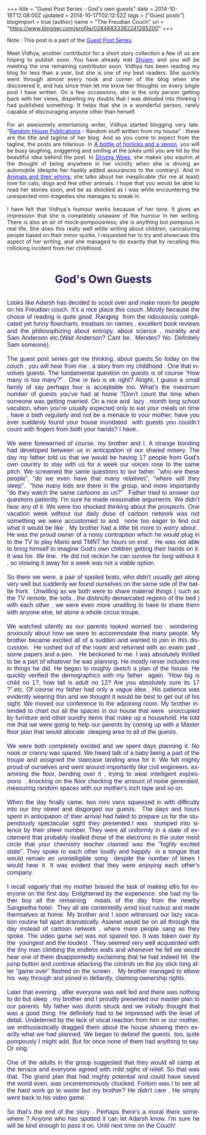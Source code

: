 +++
title = "Guest Post Series - God&#39;s own guests"
date = 2014-10-16T12:08:00Z
updated = 2014-10-17T02:12:52Z
tags = ["Guest posts"]
blogimport = true 
[author]
	name = "The Freudian Couch"
	uri = "https://www.blogger.com/profile/02846833382241285200"
+++

<div dir="ltr" style="text-align: left;" trbidi="on">
Note : This post is a part of the&nbsp;<a href="http://adarsh89.blogspot.com/2014/09/guest-posts-series.html" target="_blank"><span style="color: blue;">Guest Post Series</span></a>.<br>
<br>
<div style="text-align: justify;">
Meet Vidhya, another contributor for a short story collection a few of us are hoping to publish soon. You have already met <a href="http://adarsh89.blogspot.com/2014/09/guest-post-series-bureaucrat-bloody-hell.html" target="_blank"><span style="color: blue;">Shyam</span></a>, and you will be meeting the one remaining contributor soon. Vidhya has been reading my blog for less than a year, but she is one of my best readers. She quickly went through almost every nook and corner of the blog when she discovered it, and has since then let me know her thoughts on every single post I have written. On a few occassions, she is the only person getting back with her views, dispelling my doubts that I was deluded into thinking I had published something. It helps that she is a wonderful person, rarely capable of discouraging anyone other than herself.</div>
<div style="text-align: justify;">
<br></div>
<div style="text-align: justify;">
For an awesomely entertaining writer, Vidhya started blogging very late. "<a href="http://vidhya111188.blogspot.com/" target="_blank"><span style="color: blue;">Random House Publications</span></a> - Random stuff written from my house" : these are the title and tagline of her blog. And as you come to expect from the tagline, the posts are hilarious. In&nbsp;<span style="color: blue;"><a href="http://vidhya111188.blogspot.com/2014/03/a-bottle-of-horlicks-and-spoon.html" target="_blank"><span style="color: blue;">A bottle of horlicks and a spoon</span></a>, </span>you will be busy laughing, sniggering and smiling at the jokes until you are hit by the beautiful idea behind the post. In <span style="color: blue;"><a href="http://vidhya111188.blogspot.com/2014/04/driving-woes.html" target="_blank"><span style="color: blue;">Driving Woes</span></a>,</span> she makes you squirm at the thought of being anywhere in her vicinity when she is driving an automobile (despite her hastily added assurances to the contrary). And in <span style="color: blue;"><a href="http://vidhya111188.blogspot.com/2014/03/animal-whims.html" target="_blank"><span style="color: blue;">Animals and their whims</span></a>, </span>she talks about her inexplicable (for me at least) love for cats, dogs and few other animals. I hope that you would be able to read her stories soon, and be as shocked as I was while encountering the unexpected mini-tragedies she manages to sneak in.</div>
<div style="text-align: justify;">
<br></div>
<div style="text-align: justify;">
I have felt that Vidhya's humour works because of her tone. It gives an impression that she is completely unaware of the humour in her writing. There is also an air of mock-pompousness; she is anything but pompous in real life. She does this really well while writing about children, caricaturing people based on their minor quirks. I requested her to try and showcase this aspect of her writing, and she managed to do exactly that by recalling this rollicking incident from her childhood.</div>
<div style="text-align: justify;">
<br></div>
<div style="text-align: center;">
<h1>
<span style="color: #20124d;">
God's Own Guests
</span></h1>
</div>
<div style="text-align: justify;">
<br></div>
<div class="MsoNormal">
<div style="text-align: justify;">
<span lang="EN-US" style="font-size: 12pt; line-height: 115%;"><span style="color: #20124d; font-family: Verdana, sans-serif;">Looks like Adarsh has decided
to scoot over and make room for people on his Freudian couch. It’s a nice place
this couch .Mostly because the choice of reading is quite good .Ranging&nbsp;
from the ridiculously complicated yet funny flowcharts, treatises on names ,
excellent book reviews and the philosophizing about entropy, about science ,
morality and Sam Anderson etc.(Wait Anderson? Cant be.. Mendes? No. Definitely
Sam someone).<o:p></o:p></span></span></div>
</div>
<div class="MsoNormal">
<div style="text-align: justify;">
<span lang="EN-US" style="font-size: 12pt; line-height: 115%;"><span style="color: #20124d; font-family: Verdana, sans-serif;"><br></span></span></div>
</div>
<div class="MsoNormal">
<div style="text-align: justify;">
<span lang="EN-US" style="font-size: 12pt; line-height: 115%;"><span style="color: #20124d; font-family: Verdana, sans-serif;">The guest post series got me
thinking, about guests.So today on the couch , you will hear from me , a story
from my childhood . One that involves guests. The fundamental question on
guests is of course “How many is too many?” . One or two is ok right? Alright,
I guess a small family of say perhaps four is acceptable too. What’s the
maximum number of guests you’ve had at home ?Don’t count the time when someone
was getting married. On a nice and&nbsp; lazy , month long school vacation,
when you’re usually expected only to eat your meals on time , have a bath
regularly and not be a menace to your mother, have you ever suddenly found your
house inundated&nbsp; with guests you couldn’t count with fingers from both
your hands? I have..<o:p></o:p></span></span></div>
</div>
<div class="MsoNormal">
<div style="text-align: justify;">
<span lang="EN-US" style="font-size: 12pt; line-height: 115%;"><span style="color: #20124d; font-family: Verdana, sans-serif;"><br></span></span></div>
</div>
<div class="MsoNormal">
<div style="text-align: justify;">
<span lang="EN-US" style="font-size: 12pt; line-height: 115%;"><span style="color: #20124d; font-family: Verdana, sans-serif;">We were forewarned of course,
my brother and I. A strange bonding had developed between us in anticipation of
our shared misery. The day my father told us that we would be having 17 people
from God's own country to stay with us for a week our voices rose to the same
pitch. We screamed the same questions to our father. "who are these
people", "do we even have that many relatives", "where will
they sleep", &nbsp;"how many kids are
there in the group, and more importantly "do they watch the same cartoons
as us?" . Father tried to answer our questions patiently. I'm sure he made
reasonable arguments. We didn't hear any of it. We were too shocked thinking
about the prospects. One vacation week without our daily dose of cartoon
network was not something we were accustomed to and&nbsp; none too eager to find out what it would be
like . My brother had a little bit more to worry about . He was the proud owner
of a noisy contraption which he would
plug in to the TV to play Mario and TMNT for hours on end .&nbsp; He was not able to bring himself to imagine God's own children
getting their hands on it. It was his&nbsp; life line.&nbsp; He did not reckon he can survive for long
without it , so stowing it away for a week was not a viable option.<o:p></o:p></span></span></div>
</div>
<div class="MsoNormal">
<div style="text-align: justify;">
<span lang="EN-US" style="font-size: 12pt; line-height: 115%;"><span style="color: #20124d; font-family: Verdana, sans-serif;"><br></span></span></div>
</div>
<div class="MsoNormal">
<div style="text-align: justify;">
<span lang="EN-US" style="font-size: 12pt; line-height: 115%;"><span style="color: #20124d; font-family: Verdana, sans-serif;">So there we were, a pair of
spoiled brats, who didn't usually get along very well but suddenly we found
ourselves on the same side of the battle front.&nbsp;
Unwilling as we both were to share material things ( such as the TV
remote, the sofa , the distinctly demarcated regions of the bed ) with each
other , we were even more unwilling to have to share them with anyone else, let
alone a whole circus troupe. <o:p></o:p></span></span></div>
</div>
<div class="MsoNormal">
<div style="text-align: justify;">
<span lang="EN-US" style="font-size: 12pt; line-height: 115%;"><span style="color: #20124d; font-family: Verdana, sans-serif;"><br></span></span></div>
</div>
<div class="MsoNormal">
<div style="text-align: justify;">
<span lang="EN-US" style="font-size: 12pt; line-height: 115%;"><span style="color: #20124d; font-family: Verdana, sans-serif;">We watched silently as our parents looked
worried too , wondering&nbsp; anxiously about
how we were to accommodate that many people. My brother became excited all of a
sudden and wanted to join in this discussion.&nbsp;
He rushed out of the room and returned with an exam pad , some papers
and a pen.&nbsp;&nbsp; He beckoned to me. I was
absolutely thrilled to be a part of whatever he was planning. He mostly never
includes me in things he did. He began to roughly sketch a plan of the house.
He quickly verified the demographics with my father&nbsp; again. "How big is child no 1?, how tall
is adult no 12? Are you absolutely sure its 17 ?”.etc. Of course my father had
only a vague idea . His patience was evidently wearing thin and we thought it
would be best to get out of his sight. We moved our conference to the adjoining
room. My brother intended to chart out all the spaces in our house that were &nbsp;unoccupied by furniture and other sundry items
that make up a household. He told me that we were going to help our parents by
coming up with a Master floor plan that would allocate&nbsp; sleeping area to all of the guests. <o:p></o:p></span></span></div>
</div>
<div class="MsoNormal">
<div style="text-align: justify;">
<span lang="EN-US" style="font-size: 12pt; line-height: 115%;"><span style="color: #20124d; font-family: Verdana, sans-serif;"><br></span></span></div>
</div>
<div class="MsoNormal">
<div style="text-align: justify;">
<span lang="EN-US" style="font-size: 12pt; line-height: 115%;"><span style="color: #20124d; font-family: Verdana, sans-serif;">We were both completely
excited and we spent days planning it. No nook or cranny was spared. We heard
talk of a baby being a part of the troupe and assigned the staircase landing
area for it. We felt mighty proud of ourselves and went around importantly like
civil engineers, examining the floor, bending over it , trying to wear
intelligent expressions&nbsp; , knocking on
the floor checking the amount of noise generated, measuring random spaces with
our mother's inch tape and so on. <o:p></o:p></span></span></div>
</div>
<div class="MsoNormal">
<div style="text-align: justify;">
<span lang="EN-US" style="font-size: 12pt; line-height: 115%;"><span style="color: #20124d; font-family: Verdana, sans-serif;"><br></span></span></div>
</div>
<div class="MsoNormal">
<div style="text-align: justify;">
<span lang="EN-US" style="font-size: 12pt; line-height: 115%;"><span style="color: #20124d; font-family: Verdana, sans-serif;">When the day finally came,
two mini vans squeezed in with difficulty into our tiny street and disgorged
our guests.&nbsp; The days and hours spent in
anticipation of their arrival had failed to prepare us for the stupendously
spectacular sight they presented.I was&nbsp;
stumped into silence by their sheer number. They were all uniformly in a
state of excitement that probably rivalled those of the electrons in the outer
most circle that your chemistry teacher claimed was the "highly excited
state". They spoke to each other loudly and happily&nbsp; in a tongue that would remain an
unintelligible song&nbsp; despite the number
of times I would hear it. It was evident that they were enjoying each other's
company.<o:p></o:p></span></span></div>
</div>
<div class="MsoNormal">
<div style="text-align: justify;">
<span lang="EN-US" style="font-size: 12pt; line-height: 115%;"><span style="color: #20124d; font-family: Verdana, sans-serif;"><br></span></span></div>
</div>
<div class="MsoNormal">
<div style="text-align: justify;">
<span lang="EN-US" style="font-size: 12pt; line-height: 115%;"><span style="color: #20124d; font-family: Verdana, sans-serif;">I recall vaguely that my
mother braved the task of making idlis for everyone on the first day.
Enlightened by the experience, she had my father buy all the remaining&nbsp; meals of the day from the nearby Sangeetha
hotel.&nbsp; They all ate contentedly amid
loud ruckus and made themselves at home. My brother and I soon witnessed our
lazy vacation routine fall apart dramatically. Asianet would be on all through
the day instead of cartoon network , where more people sang as they spoke. The
video game set was not spared too. It was taken over by the&nbsp; youngest and the loudest . They seemed very
well acquainted with the tiny man climbing the endless walls and whenever he
fell we would hear one of them disappointedly exclaiming that he had indeed
hit&nbsp; the jump button and continue
attacking the controls on the joy stick long after "game over"
flashed on the screen .&nbsp; My brother
managed to elbow his&nbsp; way through and
joined in defiantly, claiming ownership rights.<o:p></o:p></span></span></div>
</div>
<div class="MsoNormal">
<div style="text-align: justify;">
<span lang="EN-US" style="font-size: 12pt; line-height: 115%;"><span style="color: #20124d; font-family: Verdana, sans-serif;"><br></span></span></div>
</div>
<div class="MsoNormal">
<div style="text-align: justify;">
<span lang="EN-US" style="font-size: 12pt; line-height: 115%;"><span style="color: #20124d; font-family: Verdana, sans-serif;">Later that evening , after
everyone was well fed and there was nothing to do but sleep , my brother and I
proudly presented our master plan to our parents. My father was dumb struck and
we initially thought that was a good thing. He definitely had to be impressed
with the level of detail. Undeterred by the lack of vocal reaction from him or
our mother, we enthusiastically dragged them about the house showing them
exactly what we had planned. We began to debrief the guests&nbsp; too, quite pompously I might add. But for
once none of them had anything to say. Or sing. <o:p></o:p></span></span></div>
</div>
<div class="MsoNormal">
<div style="text-align: justify;">
<span lang="EN-US" style="font-size: 12pt; line-height: 115%;"><span style="color: #20124d; font-family: Verdana, sans-serif;"><br></span></span></div>
</div>
<div class="MsoNormal">
<div style="text-align: justify;">
<span lang="EN-US" style="font-size: 12pt; line-height: 115%;"><span style="color: #20124d; font-family: Verdana, sans-serif;">One of the adults in the
group suggested that they would all camp at the terrace and everyone agreed
with mild sighs of relief. So that was that. The grand plan that had mighty
potential and could have saved the world even, was unceremoniously chucked.
Forlorn was I to see all the hard work go to waste but my brother? He didn't
care . He simply went back to his video game.&nbsp;
<o:p></o:p></span></span></div>
</div>
<div style="text-align: justify;">
</div>
<div class="MsoNormal">
<div style="text-align: justify;">
<span lang="EN-US" style="font-size: 12pt; line-height: 115%;"><span style="color: #20124d; font-family: Verdana, sans-serif;"><br></span></span></div>
</div>
<div class="MsoNormal">
<div style="text-align: justify;">
<span lang="EN-US" style="font-size: 12pt; line-height: 115%;"><span style="color: #20124d; font-family: Verdana, sans-serif;">So that's the end of the
story . Perhaps there's a moral there somewhere ? Anyone who has spotted it can
let Adarsh know. I'm sure he will be kind enough to pass it on. Until next time
on the Couch!</span><o:p></o:p></span></div>
</div>
</div>

